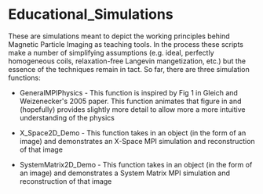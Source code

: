 # Educational_Simulations
These are simulations meant to depict the working principles behind Magnetic Particle Imaging as teaching tools. In the process these scripts make a number of simplifying assumptions (e.g. ideal, perfectly homogeneous coils, relaxation-free Langevin mangetization, etc.) but the essence of the techniques remain in tact. So far, there are three simulation functions: 
* GeneralMPIPhysics - This function is inspired by Fig 1 in Gleich and Weizenecker's 2005 paper. This function animates that figure in and (hopefully) provides slightly more detail to allow more a more intuitive  understanding of the physics

* X_Space2D_Demo - This function takes in an object (in the form of an image) and demonstrates an X-Space MPI simulation and reconstruction of that image

* SystemMatrix2D_Demo - This function takes in an object (in the form of an image) and demonstrates a System Matrix MPI simulation and reconstruction of that image
